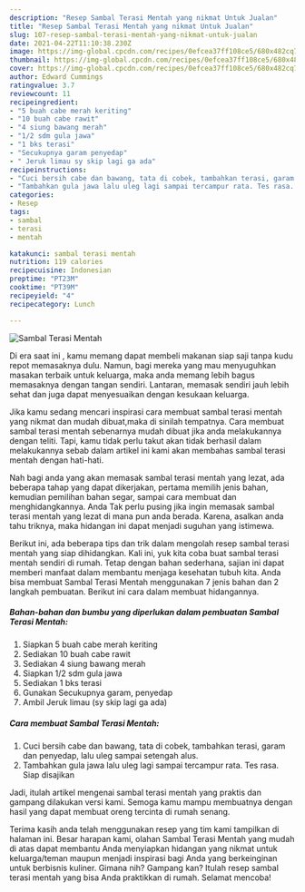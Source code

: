 ```yaml
---
description: "Resep Sambal Terasi Mentah yang nikmat Untuk Jualan"
title: "Resep Sambal Terasi Mentah yang nikmat Untuk Jualan"
slug: 107-resep-sambal-terasi-mentah-yang-nikmat-untuk-jualan
date: 2021-04-22T11:10:38.230Z
image: https://img-global.cpcdn.com/recipes/0efcea37ff108ce5/680x482cq70/sambal-terasi-mentah-foto-resep-utama.jpg
thumbnail: https://img-global.cpcdn.com/recipes/0efcea37ff108ce5/680x482cq70/sambal-terasi-mentah-foto-resep-utama.jpg
cover: https://img-global.cpcdn.com/recipes/0efcea37ff108ce5/680x482cq70/sambal-terasi-mentah-foto-resep-utama.jpg
author: Edward Cummings
ratingvalue: 3.7
reviewcount: 11
recipeingredient:
- "5 buah cabe merah keriting"
- "10 buah cabe rawit"
- "4 siung bawang merah"
- "1/2 sdm gula jawa"
- "1 bks terasi"
- "Secukupnya garam penyedap"
- " Jeruk limau sy skip lagi ga ada"
recipeinstructions:
- "Cuci bersih cabe dan bawang, tata di cobek, tambahkan terasi, garam dan penyedap, lalu uleg sampai setengah alus."
- "Tambahkan gula jawa lalu uleg lagi sampai tercampur rata. Tes rasa. Siap disajikan"
categories:
- Resep
tags:
- sambal
- terasi
- mentah

katakunci: sambal terasi mentah 
nutrition: 119 calories
recipecuisine: Indonesian
preptime: "PT23M"
cooktime: "PT39M"
recipeyield: "4"
recipecategory: Lunch

---
```



![Sambal Terasi Mentah](https://img-global.cpcdn.com/recipes/0efcea37ff108ce5/680x482cq70/sambal-terasi-mentah-foto-resep-utama.jpg)

Di era  saat ini , kamu memang dapat membeli makanan siap saji tanpa kudu repot memasaknya dulu. Namun, bagi mereka yang mau menyuguhkan masakan terbaik untuk keluarga, maka anda memang lebih bagus memasaknya dengan tangan sendiri. Lantaran, memasak sendiri jauh lebih sehat dan juga dapat menyesuaikan dengan kesukaan keluarga.

Jika kamu sedang mencari inspirasi cara membuat sambal terasi mentah yang nikmat dan mudah dibuat,maka di sinilah tempatnya. Cara membuat sambal terasi mentah  sebenarnya mudah dibuat jika anda melakukannya dengan teliti. Tapi, kamu tidak perlu takut akan tidak berhasil dalam melakukannya 
sebab dalam artikel ini kami akan membahas sambal terasi mentah dengan hati-hati.  



Nah bagi anda yang akan memasak sambal terasi mentah yang lezat, ada beberapa tahap yang dapat dikerjakan, pertama memilih jenis bahan, kemudian pemilihan bahan segar, sampai cara membuat dan menghidangkannya. Anda Tak perlu pusing jika ingin memasak sambal terasi mentah yang lezat di mana pun anda berada. Karena, asalkan anda  tahu triknya, maka hidangan ini dapat menjadi suguhan yang istimewa.

Berikut ini, ada beberapa tips dan trik dalam mengolah resep sambal terasi mentah yang siap dihidangkan. Kali ini, yuk kita coba buat sambal terasi mentah sendiri di rumah. Tetap dengan bahan sederhana, sajian ini dapat memberi manfaat dalam membantu menjaga kesehatan tubuh kita. Anda bisa membuat Sambal Terasi Mentah menggunakan 7 jenis bahan dan 2 langkah pembuatan. Berikut ini cara dalam membuat hidangannya.

<!--inarticleads1-->

##### Bahan-bahan dan bumbu yang diperlukan dalam pembuatan Sambal Terasi Mentah:

1. Siapkan 5 buah cabe merah keriting
1. Sediakan 10 buah cabe rawit
1. Sediakan 4 siung bawang merah
1. Siapkan 1/2 sdm gula jawa
1. Sediakan 1 bks terasi
1. Gunakan Secukupnya garam, penyedap
1. Ambil  Jeruk limau (sy skip lagi ga ada)




<!--inarticleads2-->

##### Cara membuat Sambal Terasi Mentah:

1. Cuci bersih cabe dan bawang, tata di cobek, tambahkan terasi, garam dan penyedap, lalu uleg sampai setengah alus.
1. Tambahkan gula jawa lalu uleg lagi sampai tercampur rata. Tes rasa. Siap disajikan




Jadi, itulah artikel mengenai  sambal terasi mentah  yang praktis dan gampang dilakukan versi kami. Semoga kamu mampu membuatnya dengan hasil yang dapat membuat oreng tercinta di rumah senang. 

Terima kasih anda telah menggunakan resep yang tim kami tampilkan di halaman ini. Besar harapan kami, olahan  Sambal Terasi Mentah yang mudah di atas dapat membantu Anda menyiapkan hidangan yang nikmat untuk keluarga/teman maupun menjadi inspirasi bagi Anda yang berkeinginan untuk berbisnis kuliner. Gimana nih? Gampang kan? Itulah resep sambal terasi mentah yang bisa Anda praktikkan di rumah. Selamat mencoba!

